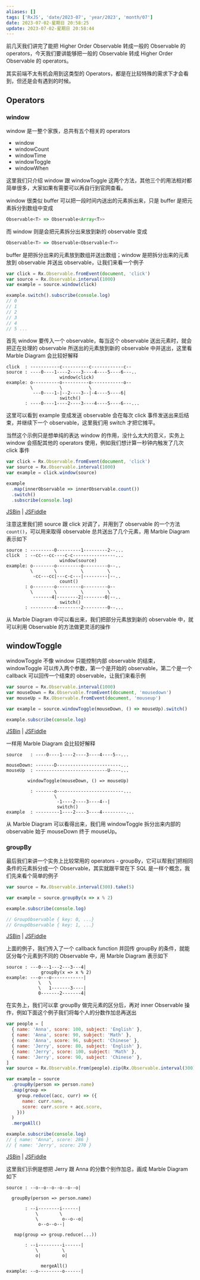 ```yaml
---
aliases: []
tags: ['RxJS', 'date/2023-07', 'year/2023', 'month/07']
date: 2023-07-02-星期日 20:58:25
update: 2023-07-02-星期日 20:58:44
---
```


前几天我们讲完了能把 Higher Order Observable 转成一般的 Observable 的 operators，今天我们要讲能够把一般的 Observable 转成 Higher Order Observable 的 operators。

其实前端不太有机会用到这类型的 Operators，都是在比较特殊的需求下才会看到，但还是会有遇到的时候。

## Operators

### window

window 是一整个家族，总共有五个相关的 operators

- window
- windowCount
- windowTime
- windowToggle
- windowWhen

这里我们只介绍 window 跟 windowToggle 这两个方法，其他三个的用法相对都简单很多，大家如果有需要可以再自行到官网查看。

window 很类似 buffer 可以把一段时间内送出的元素拆出来，只是 buffer 是把元素拆分到数组中变成

```ts
Observable<T> => Observable<Array<T>>
```

而 window 则是会把元素拆分出来放到新的 observable 变成

```ts
Observable<T> => Observable<Observable<T>>
```

buffer 是把拆分出来的元素放到数组并送出数组；window 是把拆分出来的元素放到 observable 并送出 observable，让我们来看一个例子

```js
var click = Rx.Observable.fromEvent(document, 'click')
var source = Rx.Observable.interval(1000)
var example = source.window(click)

example.switch().subscribe(console.log)
// 0
// 1
// 2
// 3
// 4
// 5 ...
```

首先 window 要传入一个 observable，每当这个 observable 送出元素时，就会把正在处理的 observable 所送出的元素放到新的 observable 中并送出，这里看 Marble Diagram 会比较好解释

```
click  : -----------c----------c------------c--
source : ----0----1----2----3----4----5----6---..
                    window(click)
example: o----------o----------o------------o--
         \          \          \
          ---0----1-|--2----3--|-4----5----6|
                    switch()
       : ----0----1----2----3----4----5----6---...
```

这里可以看到 example 变成发送 observable 会在每次 click 事件发送出来后结束，并继续下一个 observable，这里我们用 switch 才把它摊平。

当然这个示例只是想单纯的表达 window 的作用，没什么太大的意义，实务上 window 会搭配其他的 operators 使用，例如我们想计算一秒钟内触发了几次 click 事件

```js
var click = Rx.Observable.fromEvent(document, 'click')
var source = Rx.Observable.interval(1000)
var example = click.window(source)

example
  .map(innerObservable => innerObservable.count())
  .switch()
  .subscribe(console.log)
```

[JSBin](https://jsbin.com/fudocigewi/4/edit?html,js,output) | [JSFiddle](https://jsfiddle.net/sy1fybre/3/)

注意这里我们把 source 跟 click 对调了，并用到了 observable 的一个方法 `count()`，可以用来取得 observable 总共送出了几个元素，用 Marble Diagram 表示如下

```
source : ---------0---------1---------2--...
click  : --cc---cc----c-c----------------...
                    window(source)
example: o--------o---------o---------o--..
         \        \         \         \
          -cc---cc|---c-c---|---------|--..
                    count()
       : o--------o---------o---------o--
         \        \         \         \
          -------4|--------2|--------0|--..
                    switch()
       : ---------4---------2---------0--...
```

从 Marble Diagram 中可以看出来，我们把部分元素放到新的 observable 中，就可以利用 Observable 的方法做更灵活的操作

## windowToggle

windowToggle 不像 window 只能控制内部 observable 的结束，windowToggle 可以传入两个参数，第一个是开始的 observable，第二个是一个 callback 可以回传一个结束的 observable，让我们来看示例

```js
var source = Rx.Observable.interval(1000)
var mouseDown = Rx.Observable.fromEvent(document, 'mousedown')
var mouseUp = Rx.Observable.fromEvent(document, 'mouseup')

var example = source.windowToggle(mouseDown, () => mouseUp).switch()

example.subscribe(console.log)
```

[JSBin](https://jsbin.com/fudocigewi/3/edit?html,js,output) | [JSFiddle](https://jsfiddle.net/sy1fybre/2/)

一样用 Marble Diagram 会比较好解释

```
source   : ----0----1----2----3----4----5--...

mouseDown: -------D------------------------...
mouseUp  : ---------------------------U----...

        windowToggle(mouseDown, () => mouseUp)

         : -------o-------------------------...
                  \
                   -1----2----3----4--|
                   switch()
example  : ---------1----2----3----4---------...
```

从 Marble Diagram 可以看得出来，我们用 windowToggle 拆分出来内部的 observable 始于 mouseDown 终于 mouseUp。

### groupBy

最后我们来讲一个实务上比较常用的 operators - groupBy，它可以帮我们把相同条件的元素拆分成一个 Observable，其实就跟平常在下 SQL 是一样个概念，我们先来看个简单的例子

```js
var source = Rx.Observable.interval(300).take(5)

var example = source.groupBy(x => x % 2)

example.subscribe(console.log)

// GroupObservable { key: 0, ...}
// GroupObservable { key: 1, ...}
```

[JSBin](https://jsbin.com/fudocigewi/1/edit?html,js,console) | [JSFiddle](https://jsfiddle.net/sy1fybre/1/)

上面的例子，我们传入了一个 callback function 并回传 groupBy 的条件，就能区分每个元素到不同的 Observable 中，用 Marble Diagram 表示如下

```
source : ---0---1---2---3---4|
             groupBy(x => x % 2)
example: ---o---o------------|
            \   \
            \   1-------3----|
            0-------2-------4|
```

在实务上，我们可以拿 groupBy 做完元素的区分后，再对 inner Observable 操作，例如下面这个例子我们将每个人的分数作加总再送出

```js
var people = [
  { name: 'Anna', score: 100, subject: 'English' },
  { name: 'Anna', score: 90, subject: 'Math' },
  { name: 'Anna', score: 96, subject: 'Chinese' },
  { name: 'Jerry', score: 80, subject: 'English' },
  { name: 'Jerry', score: 100, subject: 'Math' },
  { name: 'Jerry', score: 90, subject: 'Chinese' },
]
var source = Rx.Observable.from(people).zip(Rx.Observable.interval(300), (x, y) => x)

var example = source
  .groupBy(person => person.name)
  .map(group =>
    group.reduce((acc, curr) => ({
      name: curr.name,
      score: curr.score + acc.score,
    }))
  )
  .mergeAll()

example.subscribe(console.log)
// { name: "Anna", score: 286 }
// { name: 'Jerry', score: 270 }
```

[JSBin](https://jsbin.com/fudocigewi/2/edit?html,js,console) | [JSFiddle](https://jsfiddle.net/sy1fybre/)

这里我们示例是想把 Jerry 跟 Anna 的分数个别作加总，画成 Marble Diagram 如下

```
source : --o--o--o--o--o--o|

  groupBy(person => person.name)

       : --i--------i------|
           \        \
           \         o--o--o|
            o--o--o--|

   map(group => group.reduce(...))

       : --i---------i------|
           \         \
           o|        o|

             mergeAll()
example: --o---------o------|
```
